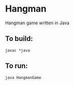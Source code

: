 # Hangman

Hangman game written in Java

## To build:
```
javac *java
```

## To run:
```
java HangmanGame
```

